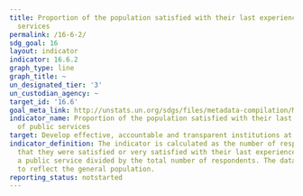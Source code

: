 ```yaml
---
title: Proportion of the population satisfied with their last experience of public
  services
permalink: /16-6-2/
sdg_goal: 16
layout: indicator
indicator: 16.6.2
graph_type: line
graph_title: ~
un_designated_tier: '3'
un_custodian_agency: ~
target_id: '16.6'
goal_meta_link: http://unstats.un.org/sdgs/files/metadata-compilation/Metadata-Goal-16.pdf
indicator_name: Proportion of the population satisfied with their last experience
  of public services
target: Develop effective, accountable and transparent institutions at all levels.
indicator_definition: The indicator is calculated as the number of respondents replying
  that they were satisfied or very satisfied with their last experience of accessing
  a public service divided by the total number of respondents. The data may be weighted
  to reflect the general population.
reporting_status: notstarted
---
```

